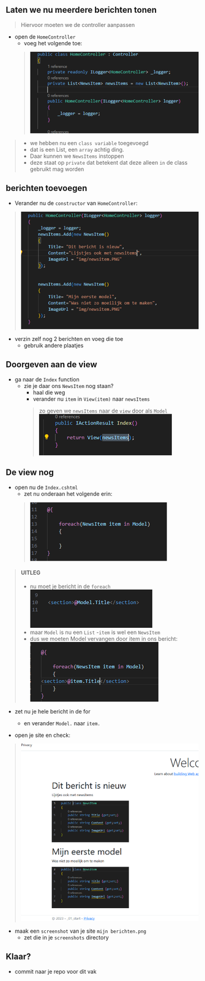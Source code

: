
## Laten we nu meerdere berichten tonen

> Hiervoor moeten we de controller aanpassen

- open de `HomeController`
    - voeg het volgende toe:
    > ![](img/list.PNG)

> - we hebben nu een `class variable` toegevoegd
> - dat is een List, een `array` achtig ding. 
> - Daar kunnen we `NewsItems` instoppen
> - deze staat op `private` dat betekent dat deze alleen `in` de class gebruikt mag worden

## berichten toevoegen

- Verander nu de `constructor` van `HomeController`:
>![](img/add.PNG)
- verzin zelf nog 2 berichten en voeg die toe
    - gebruik andere plaatjes

## Doorgeven aan de view

- ga naar de `Index` function
    - zie je daar ons `NewsItem` nog staan?
        - haal die weg
        - verander nu `item` in `View(item)` naar `newsItems`
        > zo geven we `newsItems` naar de `view` door als `Model`
        > ![](img/IndexItems.PNG)

## De view nog

- open nu de `Index.cshtml`
    - zet nu onderaan het volgende erin:
    > ![](img/foreach.PNG)

> #### UITLEG
> - nu moet je bericht in de `foreach`  
> ![](img/section.PNG)
> - maar `Model` is nu een `List`
>   -`item` is wel een `NewsItem`
> - dus we moeten Model vervangen door item in ons bericht:  
> ![](img/forsection.PNG)

- zet nu je hele bericht in de for
    - en verander `Model.` naar `item.`

- open je site en check:
> ![](img/newsmessages.PNG)

- maak een `screenshot` van je site `mijn berichten.png`
    - zet die in je `screenshots` directory


## Klaar?

- commit naar je repo voor dit vak